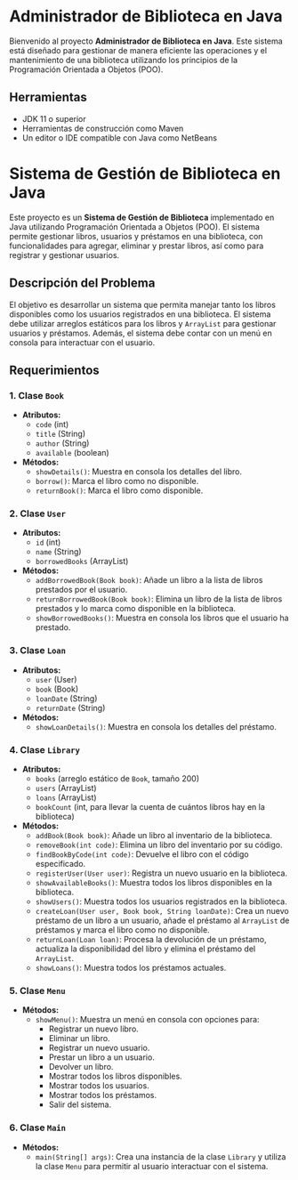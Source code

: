 # Administrador de Biblioteca en Java

Bienvenido al proyecto **Administrador de Biblioteca en Java**. Este sistema está diseñado para gestionar de manera eficiente las operaciones y el mantenimiento de una biblioteca utilizando los principios de la Programación Orientada a Objetos (POO).


## Herramientas

- JDK 11 o superior
- Herramientas de construcción como Maven 
- Un editor o IDE compatible con Java como NetBeans

# Sistema de Gestión de Biblioteca en Java

Este proyecto es un **Sistema de Gestión de Biblioteca** implementado en Java utilizando Programación Orientada a Objetos (POO). El sistema permite gestionar libros, usuarios y préstamos en una biblioteca, con funcionalidades para agregar, eliminar y prestar libros, así como para registrar y gestionar usuarios.

## Descripción del Problema

El objetivo es desarrollar un sistema que permita manejar tanto los libros disponibles como los usuarios registrados en una biblioteca. El sistema debe utilizar arreglos estáticos para los libros y `ArrayList` para gestionar usuarios y préstamos. Además, el sistema debe contar con un menú en consola para interactuar con el usuario.

## Requerimientos

### 1. Clase `Book`

- **Atributos:**
  - `code` (int)
  - `title` (String)
  - `author` (String)
  - `available` (boolean)
- **Métodos:**
  - `showDetails()`: Muestra en consola los detalles del libro.
  - `borrow()`: Marca el libro como no disponible.
  - `returnBook()`: Marca el libro como disponible.

### 2. Clase `User`

- **Atributos:**
  - `id` (int)
  - `name` (String)
  - `borrowedBooks` (ArrayList<Book>)
- **Métodos:**
  - `addBorrowedBook(Book book)`: Añade un libro a la lista de libros prestados por el usuario.
  - `returnBorrowedBook(Book book)`: Elimina un libro de la lista de libros prestados y lo marca como disponible en la biblioteca.
  - `showBorrowedBooks()`: Muestra en consola los libros que el usuario ha prestado.

### 3. Clase `Loan`

- **Atributos:**
  - `user` (User)
  - `book` (Book)
  - `loanDate` (String)
  - `returnDate` (String)
- **Métodos:**
  - `showLoanDetails()`: Muestra en consola los detalles del préstamo.

### 4. Clase `Library`

- **Atributos:**
  - `books` (arreglo estático de `Book`, tamaño 200)
  - `users` (ArrayList<User>)
  - `loans` (ArrayList<Loan>)
  - `bookCount` (int, para llevar la cuenta de cuántos libros hay en la biblioteca)
- **Métodos:**
  - `addBook(Book book)`: Añade un libro al inventario de la biblioteca.
  - `removeBook(int code)`: Elimina un libro del inventario por su código.
  - `findBookByCode(int code)`: Devuelve el libro con el código especificado.
  - `registerUser(User user)`: Registra un nuevo usuario en la biblioteca.
  - `showAvailableBooks()`: Muestra todos los libros disponibles en la biblioteca.
  - `showUsers()`: Muestra todos los usuarios registrados en la biblioteca.
  - `createLoan(User user, Book book, String loanDate)`: Crea un nuevo préstamo de un libro a un usuario, añade el préstamo al `ArrayList` de préstamos y marca el libro como no disponible.
  - `returnLoan(Loan loan)`: Procesa la devolución de un préstamo, actualiza la disponibilidad del libro y elimina el préstamo del `ArrayList`.
  - `showLoans()`: Muestra todos los préstamos actuales.

### 5. Clase `Menu`

- **Métodos:**
  - `showMenu()`: Muestra un menú en consola con opciones para:
    - Registrar un nuevo libro.
    - Eliminar un libro.
    - Registrar un nuevo usuario.
    - Prestar un libro a un usuario.
    - Devolver un libro.
    - Mostrar todos los libros disponibles.
    - Mostrar todos los usuarios.
    - Mostrar todos los préstamos.
    - Salir del sistema.

### 6. Clase `Main`

- **Métodos:**
  - `main(String[] args)`: Crea una instancia de la clase `Library` y utiliza la clase `Menu` para permitir al usuario interactuar con el sistema.




